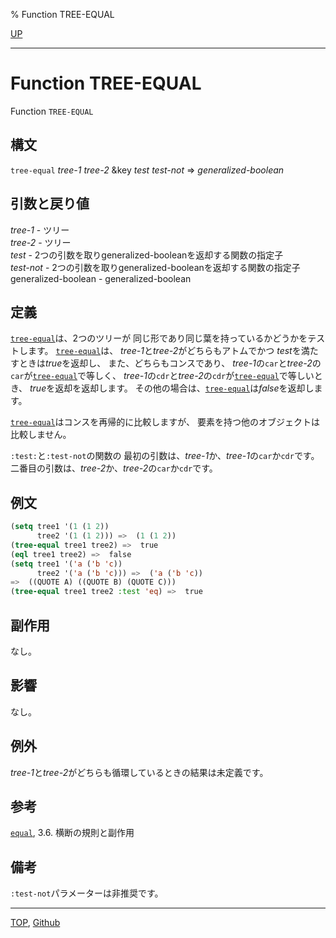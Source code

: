 % Function TREE-EQUAL

[UP](14.2.html)  

---

# Function **TREE-EQUAL**


Function `TREE-EQUAL`


## 構文

`tree-equal` *tree-1* *tree-2* &key *test* *test-not* => *generalized-boolean*


## 引数と戻り値

*tree-1* - ツリー  
*tree-2* - ツリー  
*test* - 2つの引数を取りgeneralized-booleanを返却する関数の指定子  
*test-not* - 2つの引数を取りgeneralized-booleanを返却する関数の指定子  
generalized-boolean - generalized-boolean


## 定義

[`tree-equal`](14.2.tree-equal.html)は、2つのツリーが
同じ形であり同じ葉を持っているかどうかをテストします。
[`tree-equal`](14.2.tree-equal.html)は、
*tree-1*と*tree-2*がどちらもアトムでかつ
*test*を満たすときは*true*を返却し、
また、どちらもコンスであり、
*tree-1*の`car`と*tree-2*の`car`が[`tree-equal`](14.2.tree-equal.html)で等しく、
*tree-1*の`cdr`と*tree-2*の`cdr`が[`tree-equal`](14.2.tree-equal.html)で等しいとき、
*true*を返却を返却します。
その他の場合は、[`tree-equal`](14.2.tree-equal.html)は*false*を返却します。

[`tree-equal`](14.2.tree-equal.html)はコンスを再帰的に比較しますが、
要素を持つ他のオブジェクトは比較しません。

`:test:`と`:test-not`の関数の
最初の引数は、*tree-1*か、*tree-1*の`car`か`cdr`です。
二番目の引数は、*tree-2*か、*tree-2*の`car`か`cdr`です。


## 例文

```lisp
(setq tree1 '(1 (1 2))
      tree2 '(1 (1 2))) =>  (1 (1 2))
(tree-equal tree1 tree2) =>  true
(eql tree1 tree2) =>  false
(setq tree1 '('a ('b 'c))
      tree2 '('a ('b 'c))) =>  ('a ('b 'c)) 
=>  ((QUOTE A) ((QUOTE B) (QUOTE C)))
(tree-equal tree1 tree2 :test 'eq) =>  true
```


## 副作用

なし。


## 影響

なし。


## 例外

*tree-1*と*tree-2*がどちらも循環しているときの結果は未定義です。


## 参考

[`equal`](5.3.equal.html),
3.6. 横断の規則と副作用


## 備考

`:test-not`パラメーターは非推奨です。


---
[TOP](index.html),  [Github](https://github.com/nptcl/npt-japanese)

